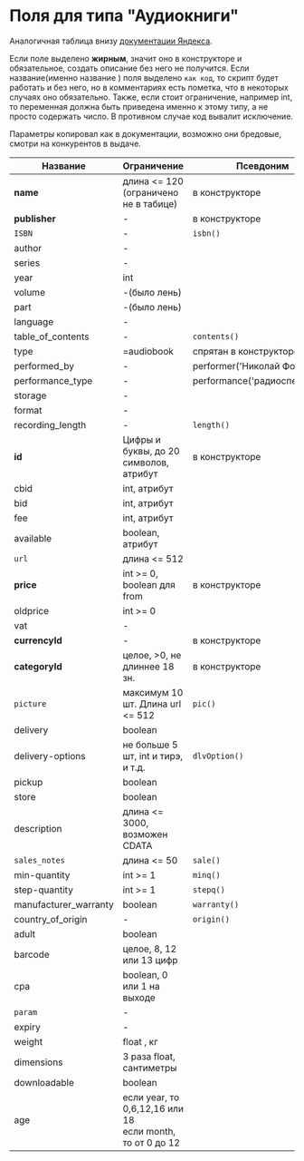 Поля для типа "Аудиокниги"
============

Аналогичная таблица внизу [документации Яндекса](https://yandex.ru/support/partnermarket/export/audiobooks.html).

Если поле выделено **жирным**, значит оно в конструкторе и обязательное, создать описание без него не получится. Если название(именно название ) поля выделено `как код`, то скрипт будет работать и без него, но в комментариях есть пометка, что в некоторых случаях оно обязательно. Также, если стоит ограничение, например int, то переменная должна быть приведена именно к этому типу, а не просто содержать число. В противном случае код вывалит исключение.

Параметры копировал как в документации, возможно они бредовые, смотри на конкурентов в выдаче.

Название	 			| 			Ограничение						| Псевдоним	
----------------------- | 			------------- 					|------------
|**name**				| длина <= 120<br>(ограничено не в табице)	| в конструкторе
|**publisher**			|						-					| в конструкторе
|`ISBN`					|						-					| `isbn()`
|author					|						-					|
|series					|						-					|
|year					| 					int 					|
|volume					|						-(было лень)		|
|part					|						-(было лень)		|
|language				|						-					|
|table_of_contents		|						-					| `contents()`
|type					|  					=audiobook 				| спрятан в конструкторе
|performed_by			|						-					|performer('Николай Фоменко')
|performance_type		|						-					|performance('радиоспектакль')
|storage				|						-					|
|format					|						-					|
|recording_length		|						-					|`length()`
|**id** 				| Цифры и буквы, до 20 символов, атрибут	| в конструкторе
|cbid 					| 			int, атрибут					|
|bid 					| 			int, атрибут					|
|fee 					| 			int, атрибут					|
|available				|			boolean, атрибут				|
|`url`					|		 длина <= 512						| 
|**price**				| 	int >= 0, boolean для from 				| в конструкторе 
|oldprice 				| 					int >= 0				|
|vat 					|						-					|
|**currencyId**			|						-					| в конструкторе
|**categoryId**			| 		целое, >0, не длиннее 18 зн.		| в конструкторе
|`picture`				| 	максимум 10 шт. Длина url <= 512 		| `pic()`
|delivery				|			boolean							|
|delivery-options		| не больше 5 шт, int и тирэ, и т.д.		| `dlvOption()`
|pickup					|					boolean					|
|store					|					boolean					|
|description			| 		длина <= 3000, возможен CDATA		|
|`sales_notes`			| 				длина <= 50					|  `sale()`
|min-quantity 			| 			int >= 1						| `minq()`
|step-quantity			| 			int >= 1						| `stepq()`	
|manufacturer_warranty	|			boolean							| `warranty()`
|country_of_origin		|						-					| `origin()`
|adult					|					boolean					|
|barcode				| 			целое, 8, 12 или 13 цифр		|
|cpa					| 			boolean, 0 или 1 на выходе		|
|`param`				|						-					| 
|expiry					|						-					| 
|weight					| 					float , кг				|
|dimensions				| 		3 раза float, сантиметры			|
|downloadable			|					boolean					|
|age					| если year, то 0,6,12,16 или 18 <br> если month, то от 0 до 12|